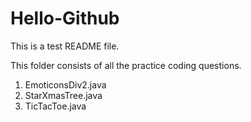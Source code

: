 Hello-Github
============
This is a test README file. 

This folder consists of all the practice coding questions. 

1. EmoticonsDiv2.java
2. StarXmasTree.java
3. TicTacToe.java
